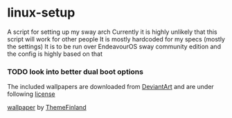# linux-setup
A script for setting up my sway arch
Currently it is highly unlikely that this script will work for other people
It is mostly hardcoded for my specs (mostly the settings)
It is to be run over EndeavourOS sway community edition and the config is highly based on that


### TODO look into better dual boot options 

The included wallpapers are downloaded from [DeviantArt](https://www.deviantart.com) and are under following [license](https://creativecommons.org/licenses/by-nc-nd/3.0/)

[wallpaper](https://www.deviantart.com/themefinland/art/Landscape-concept-commission-895849541) by [ThemeFinland](https://www.deviantart.com/themefinland)